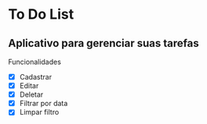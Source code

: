 # To Do List
## Aplicativo para gerenciar suas tarefas
Funcionalidades
- [x] Cadastrar
- [x] Editar
- [x] Deletar
- [x] Filtrar por data
- [x] Limpar filtro
